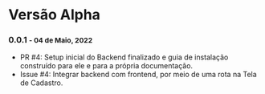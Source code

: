 # Versão Alpha

### 0.0.1 <small> - 04 de Maio, 2022</small>

- PR #4: Setup inicial do Backend finalizado e guia de instalação construído para ele e para a própria documentação. 
- Issue #4: Integrar backend com frontend, por meio de uma rota na Tela de Cadastro.